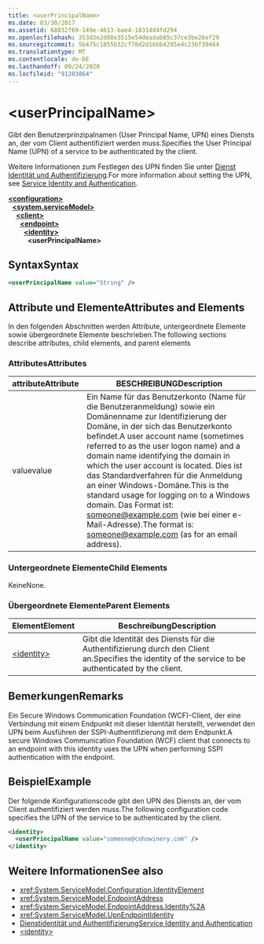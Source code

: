 ```yaml
---
title: <userPrincipalName>
ms.date: 03/30/2017
ms.assetid: 68032f69-149e-4613-bae4-18314d4fd294
ms.openlocfilehash: 353d3e2d88e3515e54deadab85c37ce3be26ef29
ms.sourcegitcommit: 5b475c1855b32cf78d2d1bbb4295e4c236f39464
ms.translationtype: MT
ms.contentlocale: de-DE
ms.lasthandoff: 09/24/2020
ms.locfileid: "91203864"
---
```

# \<userPrincipalName>

<span data-ttu-id="b544f-101">Gibt den Benutzerprinzipalnamen (User Principal Name, UPN) eines Diensts an, der vom Client authentifiziert werden muss.</span><span class="sxs-lookup"><span data-stu-id="b544f-101">Specifies the User Principal Name (UPN) of a service to be authenticated by the client.</span></span>  
  
<span data-ttu-id="b544f-102">Weitere Informationen zum Festlegen des UPN finden Sie unter [Dienst Identität und Authentifizierung](../../../wcf/feature-details/service-identity-and-authentication.md).</span><span class="sxs-lookup"><span data-stu-id="b544f-102">For more information about setting the UPN, see [Service Identity and Authentication](../../../wcf/feature-details/service-identity-and-authentication.md).</span></span>  
  
[**\<configuration>**](../configuration-element.md)\
&nbsp;&nbsp;[**\<system.serviceModel>**](system-servicemodel.md)\
&nbsp;&nbsp;&nbsp;&nbsp;[**\<client>**](client.md)\
&nbsp;&nbsp;&nbsp;&nbsp;&nbsp;&nbsp;[**\<endpoint>**](endpoint-of-client.md)\
&nbsp;&nbsp;&nbsp;&nbsp;&nbsp;&nbsp;&nbsp;&nbsp;[**\<identity>**](identity.md)\
&nbsp;&nbsp;&nbsp;&nbsp;&nbsp;&nbsp;&nbsp;&nbsp;&nbsp;&nbsp;**\<userPrincipalName>**  
  
## <a name="syntax"></a><span data-ttu-id="b544f-103">Syntax</span><span class="sxs-lookup"><span data-stu-id="b544f-103">Syntax</span></span>  
  
```xml  
<userPrincipalName value="String" />
```  
  
## <a name="attributes-and-elements"></a><span data-ttu-id="b544f-104">Attribute und Elemente</span><span class="sxs-lookup"><span data-stu-id="b544f-104">Attributes and Elements</span></span>  

 <span data-ttu-id="b544f-105">In den folgenden Abschnitten werden Attribute, untergeordnete Elemente sowie übergeordnete Elemente beschrieben.</span><span class="sxs-lookup"><span data-stu-id="b544f-105">The following sections describe attributes, child elements, and parent elements</span></span>  
  
### <a name="attributes"></a><span data-ttu-id="b544f-106">Attributes</span><span class="sxs-lookup"><span data-stu-id="b544f-106">Attributes</span></span>  
  
|<span data-ttu-id="b544f-107">attribute</span><span class="sxs-lookup"><span data-stu-id="b544f-107">Attribute</span></span>|<span data-ttu-id="b544f-108">BESCHREIBUNG</span><span class="sxs-lookup"><span data-stu-id="b544f-108">Description</span></span>|  
|---------------|-----------------|  
|<span data-ttu-id="b544f-109">value</span><span class="sxs-lookup"><span data-stu-id="b544f-109">value</span></span>|<span data-ttu-id="b544f-110">Ein Name für das Benutzerkonto (Name für die Benutzeranmeldung) sowie ein Domänenname zur Identifizierung der Domäne, in der sich das Benutzerkonto befindet.</span><span class="sxs-lookup"><span data-stu-id="b544f-110">A user account name (sometimes referred to as the user logon name) and a domain name identifying the domain in which the user account is located.</span></span> <span data-ttu-id="b544f-111">Dies ist das Standardverfahren für die Anmeldung an einer Windows-Domäne.</span><span class="sxs-lookup"><span data-stu-id="b544f-111">This is the standard usage for logging on to a Windows domain.</span></span> <span data-ttu-id="b544f-112">Das Format ist: someone@example.com (wie bei einer e-Mail-Adresse).</span><span class="sxs-lookup"><span data-stu-id="b544f-112">The format is: someone@example.com (as for an email address).</span></span>|  
  
### <a name="child-elements"></a><span data-ttu-id="b544f-113">Untergeordnete Elemente</span><span class="sxs-lookup"><span data-stu-id="b544f-113">Child Elements</span></span>  

 <span data-ttu-id="b544f-114">Keine</span><span class="sxs-lookup"><span data-stu-id="b544f-114">None.</span></span>  
  
### <a name="parent-elements"></a><span data-ttu-id="b544f-115">Übergeordnete Elemente</span><span class="sxs-lookup"><span data-stu-id="b544f-115">Parent Elements</span></span>  
  
|<span data-ttu-id="b544f-116">Element</span><span class="sxs-lookup"><span data-stu-id="b544f-116">Element</span></span>|<span data-ttu-id="b544f-117">Beschreibung</span><span class="sxs-lookup"><span data-stu-id="b544f-117">Description</span></span>|  
|-------------|-----------------|  
|[\<identity>](identity.md)|<span data-ttu-id="b544f-118">Gibt die Identität des Diensts für die Authentifizierung durch den Client an.</span><span class="sxs-lookup"><span data-stu-id="b544f-118">Specifies the identity of the service to be authenticated by the client.</span></span>|  
  
## <a name="remarks"></a><span data-ttu-id="b544f-119">Bemerkungen</span><span class="sxs-lookup"><span data-stu-id="b544f-119">Remarks</span></span>  

 <span data-ttu-id="b544f-120">Ein Secure Windows Communication Foundation (WCF)-Client, der eine Verbindung mit einem Endpunkt mit dieser Identität herstellt, verwendet den UPN beim Ausführen der SSPI-Authentifizierung mit dem Endpunkt.</span><span class="sxs-lookup"><span data-stu-id="b544f-120">A secure Windows Communication Foundation (WCF) client that connects to an endpoint with this identity uses the UPN when performing SSPI authentication with the endpoint.</span></span>  
  
## <a name="example"></a><span data-ttu-id="b544f-121">Beispiel</span><span class="sxs-lookup"><span data-stu-id="b544f-121">Example</span></span>  

 <span data-ttu-id="b544f-122">Der folgende Konfigurationscode gibt den UPN des Diensts an, der vom Client authentifiziert werden muss.</span><span class="sxs-lookup"><span data-stu-id="b544f-122">The following configuration code specifies the UPN of the service to be authenticated by the client.</span></span>  
  
```xml  
<identity>
  <userPrincipalName value="someone@cohowinery.com" />
</identity>
```  
  
## <a name="see-also"></a><span data-ttu-id="b544f-123">Weitere Informationen</span><span class="sxs-lookup"><span data-stu-id="b544f-123">See also</span></span>

- <xref:System.ServiceModel.Configuration.IdentityElement>
- <xref:System.ServiceModel.EndpointAddress>
- <xref:System.ServiceModel.EndpointAddress.Identity%2A>
- <xref:System.ServiceModel.UpnEndpointIdentity>
- [<span data-ttu-id="b544f-124">Dienstidentität und Authentifizierung</span><span class="sxs-lookup"><span data-stu-id="b544f-124">Service Identity and Authentication</span></span>](../../../wcf/feature-details/service-identity-and-authentication.md)
- [\<identity>](identity.md)
